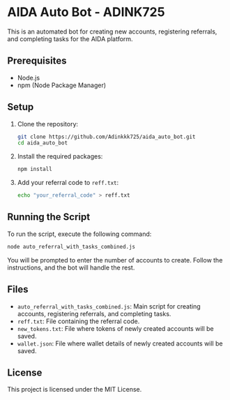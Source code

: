 # AIDA Auto Bot - ADINK725

This is an automated bot for creating new accounts, registering referrals, and completing tasks for the AIDA platform.

## Prerequisites

- Node.js
- npm (Node Package Manager)

## Setup

1. Clone the repository:
   ```sh
   git clone https://github.com/Adinkkk725/aida_auto_bot.git
   cd aida_auto_bot
   ```

2. Install the required packages:
   ```sh
   npm install
   ```

3. Add your referral code to `reff.txt`:
   ```sh
   echo "your_referral_code" > reff.txt
   ```

## Running the Script

To run the script, execute the following command:
```sh
node auto_referral_with_tasks_combined.js
```

You will be prompted to enter the number of accounts to create. Follow the instructions, and the bot will handle the rest.

## Files

- `auto_referral_with_tasks_combined.js`: Main script for creating accounts, registering referrals, and completing tasks.
- `reff.txt`: File containing the referral code.
- `new_tokens.txt`: File where tokens of newly created accounts will be saved.
- `wallet.json`: File where wallet details of newly created accounts will be saved.

## License

This project is licensed under the MIT License.
